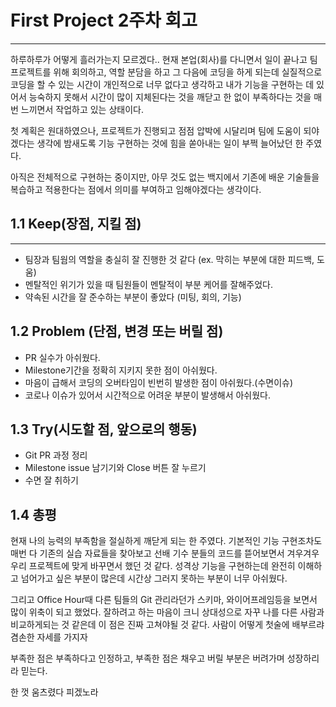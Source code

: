 # First Project 2주차 회고

---

하루하루가 어떻게 흘러가는지 모르겠다..
현재 본업(회사)를 다니면서 일이 끝나고 팀 프로젝트를 위해 회의하고, 역할 분담을 하고
그 다음에 코딩을 하게 되는데 실질적으로 코딩을 할 수 있는 시간이 개인적으로 너무 없다고 생각하고
내가 기능을 구현하는 데 있어서 능숙하지 못해서 시간이 많이 지체된다는 것을 깨닫고 한 없이 부족하다는 것을
매번 느끼면서 작업하고 있는 상태이다.

첫 계획은 원대하였으나, 프로젝트가 진행되고 점점 압박에 시달리며 팀에 도움이 되야겠다는 생각에
밤새도록 기능 구현하는 것에 힘을 쏟아내는 일이 부쩍 늘어났던 한 주였다.

아직은 전체적으로 구현하는 중이지만, 아무 것도 없는 백지에서 기존에 배운 기술들을 복습하고 적용한다는 점에서
의미를 부여하고 임해야겠다는 생각이다.

## 1.1 Keep(장점, 지킬 점)

---

- 팀장과 팀웜의 역할을 충실히 잘 진행한 것 같다 (ex. 막히는 부분에 대한 피드백, 도움)
- 멘탈적인 위기가 있을 때 팀원들이 멘탈적이 부분 케어를 잘해주었다.
- 약속된 시간을 잘 준수하는 부분이 좋았다 (미팅, 회의, 기능)

## 1.2 Problem (단점, 변경 또는 버릴 점)

- PR 실수가 아쉬웠다.
- Milestone기간을 정확히 지키지 못한 점이 아쉬웠다.
- 마음이 급해서 코딩의 오버타임이 빈번히 발생한 점이 아쉬웠다.(수면이슈)
- 코로나 이슈가 있어서 시간적으로 어려운 부분이 발생해서 아쉬웠다.

## 1.3 Try(시도할 점, 앞으로의 행동)

- Git PR 과정 정리
- Milestone issue 남기기와 Close 버튼 잘 누르기
- 수면 잘 취하기

## 1.4 총평

현재 나의 능력의 부족함을 절실하게 깨닫게 되는 한 주였다. 기본적인 기능 구현조차도 매번 다 기존의 실습 자료들을
찾아보고 선배 기수 분들의 코드를 뜯어보면서 겨우겨우 우리 프로젝트에 맞게 바꾸면서 했던 것 같다.
성격상 기능을 구현하는데 완전히 이해하고 넘어가고 싶은 부분이 많은데 시간상 그러지 못하는 부분이 너무 아쉬웠다.

그리고 Office Hour때 다른 팀들의 Git 관리라던가 스키마, 와이어프레임등을 보면서 많이 위축이 되고 했었다.
잘하려고 하는 마음이 크니 상대성으로 자꾸 나를 다른 사람과 비교하게되는 것 같은데 이 점은 진짜 고쳐야될 것 같다.
사람이 어떻게 첫술에 배부르랴 겸손한 자세를 가지자

부족한 점은 부족하다고 인정하고, 부족한 점은 채우고 버릴 부분은 버려가며 성장하리라 믿는다.

한 껏 움츠렸다 피겠노라
